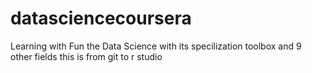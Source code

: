 # datasciencecoursera
Learning with Fun the Data Science with its specilization toolbox and 9 other fields
this is from git to r studio
